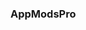 ### AppModsPro

<!--
**Gustavo112603/Gustavo112603** is a ✨ _special_ ✨ repository because its `README.md` (this file) appears on your GitHub profile.

Here are some ideas to get you started:

- Check out our Apps [Site](https://github.com/Gustavo112603/seal/releases/tag/AppModsPro) informaticode
- 
- 
- 
- 
- 
- 
- 
-->
